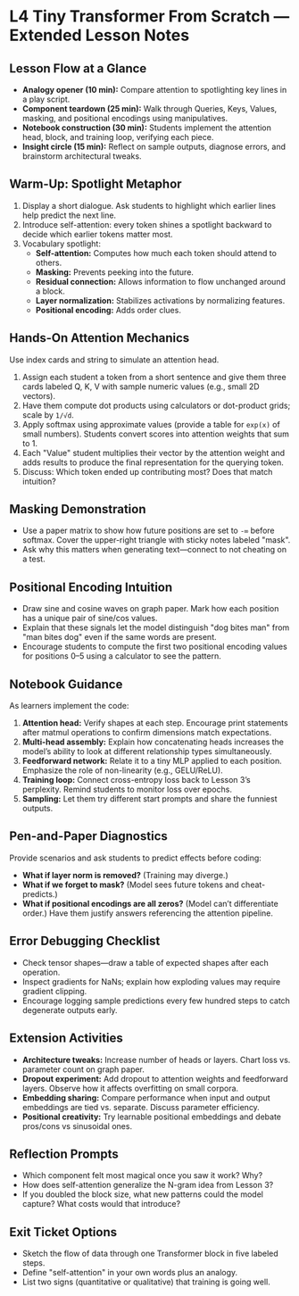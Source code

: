 # L4 Tiny Transformer From Scratch — Extended Lesson Notes

## Lesson Flow at a Glance
- **Analogy opener (10 min):** Compare attention to spotlighting key lines in a play script.
- **Component teardown (25 min):** Walk through Queries, Keys, Values, masking, and positional encodings using manipulatives.
- **Notebook construction (30 min):** Students implement the attention head, block, and training loop, verifying each piece.
- **Insight circle (15 min):** Reflect on sample outputs, diagnose errors, and brainstorm architectural tweaks.

## Warm-Up: Spotlight Metaphor
1. Display a short dialogue. Ask students to highlight which earlier lines help predict the next line.
2. Introduce self-attention: every token shines a spotlight backward to decide which earlier tokens matter most.
3. Vocabulary spotlight:
   - **Self-attention:** Computes how much each token should attend to others.
   - **Masking:** Prevents peeking into the future.
   - **Residual connection:** Allows information to flow unchanged around a block.
   - **Layer normalization:** Stabilizes activations by normalizing features.
   - **Positional encoding:** Adds order clues.

## Hands-On Attention Mechanics
Use index cards and string to simulate an attention head.
1. Assign each student a token from a short sentence and give them three cards labeled Q, K, V with sample numeric values (e.g., small 2D vectors).
2. Have them compute dot products using calculators or dot-product grids; scale by `1/√d`.
3. Apply softmax using approximate values (provide a table for `exp(x)` of small numbers). Students convert scores into attention weights that sum to 1.
4. Each "Value" student multiplies their vector by the attention weight and adds results to produce the final representation for the querying token.
5. Discuss: Which token ended up contributing most? Does that match intuition?

## Masking Demonstration
- Use a paper matrix to show how future positions are set to `-∞` before softmax. Cover the upper-right triangle with sticky notes labeled "mask".
- Ask why this matters when generating text—connect to not cheating on a test.

## Positional Encoding Intuition
- Draw sine and cosine waves on graph paper. Mark how each position has a unique pair of sine/cos values.
- Explain that these signals let the model distinguish "dog bites man" from "man bites dog" even if the same words are present.
- Encourage students to compute the first two positional encoding values for positions 0–5 using a calculator to see the pattern.

## Notebook Guidance
As learners implement the code:
1. **Attention head:** Verify shapes at each step. Encourage print statements after matmul operations to confirm dimensions match expectations.
2. **Multi-head assembly:** Explain how concatenating heads increases the model’s ability to look at different relationship types simultaneously.
3. **Feedforward network:** Relate it to a tiny MLP applied to each position. Emphasize the role of non-linearity (e.g., GELU/ReLU).
4. **Training loop:** Connect cross-entropy loss back to Lesson 3’s perplexity. Remind students to monitor loss over epochs.
5. **Sampling:** Let them try different start prompts and share the funniest outputs.

## Pen-and-Paper Diagnostics
Provide scenarios and ask students to predict effects before coding:
- **What if layer norm is removed?** (Training may diverge.)
- **What if we forget to mask?** (Model sees future tokens and cheat-predicts.)
- **What if positional encodings are all zeros?** (Model can’t differentiate order.)
Have them justify answers referencing the attention pipeline.

## Error Debugging Checklist
- Check tensor shapes—draw a table of expected shapes after each operation.
- Inspect gradients for NaNs; explain how exploding values may require gradient clipping.
- Encourage logging sample predictions every few hundred steps to catch degenerate outputs early.

## Extension Activities
- **Architecture tweaks:** Increase number of heads or layers. Chart loss vs. parameter count on graph paper.
- **Dropout experiment:** Add dropout to attention weights and feedforward layers. Observe how it affects overfitting on small corpora.
- **Embedding sharing:** Compare performance when input and output embeddings are tied vs. separate. Discuss parameter efficiency.
- **Positional creativity:** Try learnable positional embeddings and debate pros/cons vs sinusoidal ones.

## Reflection Prompts
- Which component felt most magical once you saw it work? Why?
- How does self-attention generalize the N-gram idea from Lesson 3?
- If you doubled the block size, what new patterns could the model capture? What costs would that introduce?

## Exit Ticket Options
- Sketch the flow of data through one Transformer block in five labeled steps.
- Define "self-attention" in your own words plus an analogy.
- List two signs (quantitative or qualitative) that training is going well.
